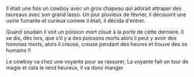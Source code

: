 Il était une fois un cowboy avec un gros chapeau qui adorait attraper des taureaux avec son grand lasso. Un jour pluvieux de février, il découvrit une usine fumante et curieux comme il était, il décida d'entrer.

Quand soudain il voit un poisson mort cloué à la porte de cette derniere. Il se dis, dès lors, que s'il y a des poissons morts alors il peut y avoir des hommes morts, alors il creuse, creuse pendant des heures et trouve des os humains !!

Le cowboy va chez une voyante pour se rassurer,
La voyante fait un tour de magie et cela le rend heureux, il va donc manger